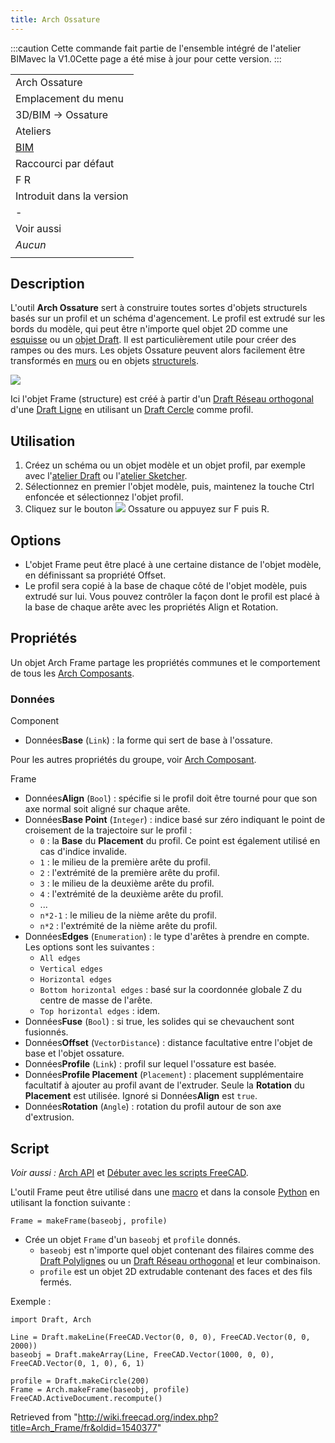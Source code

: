 ```yaml
---
title: Arch Ossature
---
```

:::caution
Cette commande fait partie de l'ensemble intégré de l'atelier BIMavec la V1.0Cette page a été mise à jour pour cette version.
:::

|  |
| --- |
| Arch Ossature |
| Emplacement du menu |
| 3D/BIM → Ossature |
| Ateliers |
| [BIM](/BIM_Workbench/fr "BIM Workbench/fr") |
| Raccourci par défaut |
| F R |
| Introduit dans la version |
| - |
| Voir aussi |
| *Aucun* |
|  |

## Description

L'outil **Arch Ossature** sert à construire toutes sortes d'objets structurels basés sur un profil et un schéma d'agencement. Le profil est extrudé sur les bords du modèle, qui peut être n'importe quel objet 2D comme une [esquisse](/Sketcher_Workbench/fr "Sketcher Workbench/fr") ou un [objet Draft](/Draft_Workbench/fr "Draft Workbench/fr"). Il est particulièrement utile pour créer des rampes ou des murs. Les objets Ossature peuvent alors facilement être transformés en [murs](/Arch_Wall/fr "Arch Wall/fr") ou en objets [structurels](/Arch_Structure/fr "Arch Structure/fr").

![](/images/Arch_Frame_example.jpg)

Ici l'objet Frame (structure) est créé à partir d'un [Draft Réseau orthogonal](/Draft_OrthoArray/fr "Draft OrthoArray/fr") d'une [Draft Ligne](/Draft_Line/fr "Draft Line/fr") en utilisant un [Draft Cercle](/Draft_Circle/fr "Draft Circle/fr") comme profil.

## Utilisation

1. Créez un schéma ou un objet modèle et un objet profil, par exemple avec l'[atelier Draft](/Draft_Workbench/fr "Draft Workbench/fr") ou l'[atelier Sketcher](/Sketcher_Workbench/fr "Sketcher Workbench/fr").
2. Sélectionnez en premier l'objet modèle, puis, maintenez la touche Ctrl enfoncée et sélectionnez l'objet profil.
3. Cliquez sur le bouton ![](/images/Arch_Frame.svg) Ossature ou appuyez sur F puis R.

## Options

* L'objet Frame peut être placé à une certaine distance de l'objet modèle, en définissant sa propriété Offset.
* Le profil sera copié à la base de chaque côté de l'objet modèle, puis extrudé sur lui. Vous pouvez contrôler la façon dont le profil est placé à la base de chaque arête avec les propriétés Align et Rotation.

## Propriétés

Un objet Arch Frame partage les propriétés communes et le comportement de tous les [Arch Composants](/Arch_Component/fr "Arch Component/fr").

### Données

Component

* Données**Base** (`Link`) : la forme qui sert de base à l'ossature.

Pour les autres propriétés du groupe, voir [Arch Composant](/Arch_Component/fr#Propriétés "Arch Component/fr").

Frame

* Données**Align** (`Bool`) : spécifie si le profil doit être tourné pour que son axe normal soit aligné sur chaque arête.
* Données**Base Point** (`Integer`) : indice basé sur zéro indiquant le point de croisement de la trajectoire sur le profil :
  + `0` : la **Base** du **Placement** du profil. Ce point est également utilisé en cas d'indice invalide.
  + `1` : le milieu de la première arête du profil.
  + `2` : l'extrémité de la première arête du profil.
  + `3` : le milieu de la deuxième arête du profil.
  + `4` : l'extrémité de la deuxième arête du profil.
  + ...
  + `n*2-1` : le milieu de la nième arête du profil.
  + `n*2` : l'extrémité de la nième arête du profil.
* Données**Edges** (`Enumeration`) : le type d'arêtes à prendre en compte. Les options sont les suivantes :
  + `All edges`
  + `Vertical edges`
  + `Horizontal edges`
  + `Bottom horizontal edges` : basé sur la coordonnée globale Z du centre de masse de l'arête.
  + `Top horizontal edges` : idem.
* Données**Fuse** (`Bool`) : si true, les solides qui se chevauchent sont fusionnés.
* Données**Offset** (`VectorDistance`) : distance facultative entre l'objet de base et l'objet ossature.
* Données**Profile** (`Link`) : profil sur lequel l'ossature est basée.
* Données**Profile Placement** (`Placement`) : placement supplémentaire facultatif à ajouter au profil avant de l'extruder. Seule la **Rotation** du **Placement** est utilisée. Ignoré si Données**Align** est `true`.
* Données**Rotation** (`Angle`) : rotation du profil autour de son axe d'extrusion.

## Script

*Voir aussi :* [Arch API](/Arch_API/fr "Arch API/fr") et [Débuter avec les scripts FreeCAD](/FreeCAD_Scripting_Basics/fr "FreeCAD Scripting Basics/fr").

L'outil Frame peut être utilisé dans une [macro](/Macros/fr "Macros/fr") et dans la console [Python](/Python/fr "Python/fr") en utilisant la fonction suivante :

```
Frame = makeFrame(baseobj, profile)

```

* Crée un objet `Frame` d'un `baseobj` et `profile` donnés.
  + `baseobj` est n'importe quel objet contenant des filaires comme des [Draft Polylignes](/Draft_Wire/fr "Draft Wire/fr") ou un [Draft Réseau orthogonal](/Draft_OrthoArray/fr "Draft OrthoArray/fr") et leur combinaison.
  + `profile` est un objet 2D extrudable contenant des faces et des fils fermés.

Exemple :

```
import Draft, Arch

Line = Draft.makeLine(FreeCAD.Vector(0, 0, 0), FreeCAD.Vector(0, 0, 2000))
baseobj = Draft.makeArray(Line, FreeCAD.Vector(1000, 0, 0), FreeCAD.Vector(0, 1, 0), 6, 1)

profile = Draft.makeCircle(200)
Frame = Arch.makeFrame(baseobj, profile)
FreeCAD.ActiveDocument.recompute()

```

Retrieved from "<http://wiki.freecad.org/index.php?title=Arch_Frame/fr&oldid=1540377>"